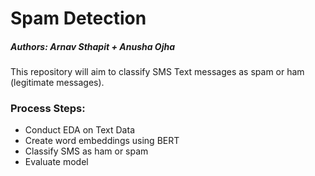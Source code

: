 # **Spam Detection**
##### **Authors:** Arnav Sthapit + Anusha Ojha

This repository will aim to classify SMS Text messages as spam or ham (legitimate messages).

### Process Steps:
+ Conduct EDA on Text Data 
+ Create word embeddings using BERT 
+ Classify SMS as ham or spam 
+ Evaluate model
